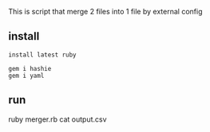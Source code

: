 This is script that merge 2 files into 1 file by external config

## install

```
install latest ruby

gem i hashie
gem i yaml
```

## run

ruby merger.rb
cat output.csv

